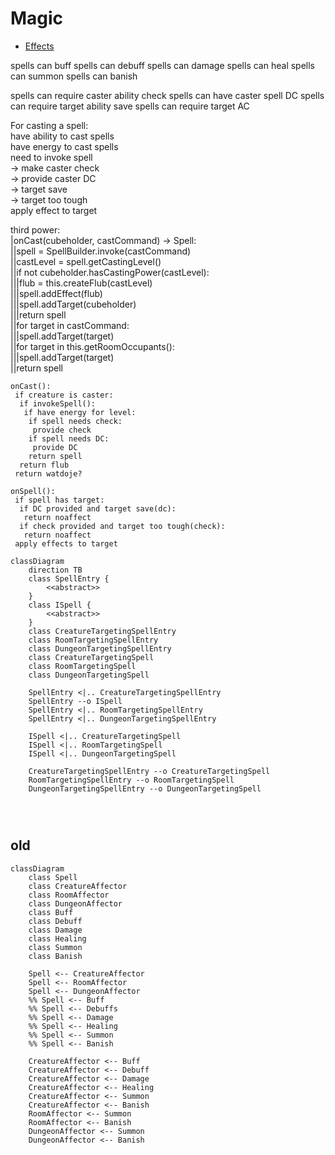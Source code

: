 # Magic

* [Effects](../README.md)

spells can buff
spells can debuff
spells can damage
spells can heal
spells can summon
spells can banish

spells can require caster ability check
spells can have caster spell DC
spells can require target ability save
spells can require target AC

For casting a spell:  
have ability to cast spells  
have energy to cast spells  
need to invoke spell  
-> make caster check  
-> provide caster DC  
-> target save  
-> target too tough  
apply effect to target  

third power:  
|onCast(cubeholder, castCommand) -> Spell:  
||spell = SpellBuilder.invoke(castCommand)  
||castLevel = spell.getCastingLevel()  
||if not cubeholder.hasCastingPower(castLevel):  
|||flub = this.createFlub(castLevel)  
|||spell.addEffect(flub)  
|||spell.addTarget(cubeholder)  
|||return spell  
||for target in castCommand:  
|||spell.addTarget(target)  
||for target in this.getRoomOccupants():  
|||spell.addTarget(target)  
||return spell  

```plaintext
onCast():
 if creature is caster:
  if invokeSpell():
   if have energy for level:
    if spell needs check:
     provide check
    if spell needs DC:
     provide DC
    return spell
  return flub
 return watdoje?

onSpell():
 if spell has target:
  if DC provided and target save(dc):
   return noaffect
  if check provided and target too tough(check):
   return noaffect
 apply effects to target
```

```mermaid
classDiagram
    direction TB
    class SpellEntry {
        <<abstract>>
    }
    class ISpell {
        <<abstract>>
    }
    class CreatureTargetingSpellEntry
    class RoomTargetingSpellEntry
    class DungeonTargetingSpellEntry
    class CreatureTargetingSpell
    class RoomTargetingSpell
    class DungeonTargetingSpell

    SpellEntry <|.. CreatureTargetingSpellEntry
    SpellEntry --o ISpell
    SpellEntry <|.. RoomTargetingSpellEntry
    SpellEntry <|.. DungeonTargetingSpellEntry

    ISpell <|.. CreatureTargetingSpell
    ISpell <|.. RoomTargetingSpell
    ISpell <|.. DungeonTargetingSpell

    CreatureTargetingSpellEntry --o CreatureTargetingSpell
    RoomTargetingSpellEntry --o RoomTargetingSpell
    DungeonTargetingSpellEntry --o DungeonTargetingSpell


            
```

## old

```mermaid
classDiagram
    class Spell
    class CreatureAffector
    class RoomAffector
    class DungeonAffector
    class Buff
    class Debuff
    class Damage
    class Healing
    class Summon
    class Banish

    Spell <-- CreatureAffector
    Spell <-- RoomAffector
    Spell <-- DungeonAffector
    %% Spell <-- Buff
    %% Spell <-- Debuffs
    %% Spell <-- Damage
    %% Spell <-- Healing
    %% Spell <-- Summon
    %% Spell <-- Banish

    CreatureAffector <-- Buff
    CreatureAffector <-- Debuff
    CreatureAffector <-- Damage
    CreatureAffector <-- Healing
    CreatureAffector <-- Summon
    CreatureAffector <-- Banish
    RoomAffector <-- Summon
    RoomAffector <-- Banish
    DungeonAffector <-- Summon
    DungeonAffector <-- Banish

```
